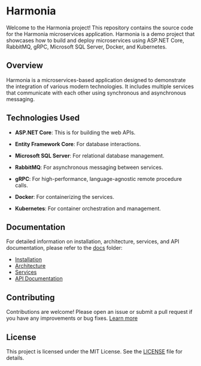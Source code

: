 # Harmonia

Welcome to the Harmonia project! This repository contains the source code for the Harmonia microservices application. Harmonia is a demo project that showcases how to build and deploy microservices using ASP.NET Core, RabbitMQ, gRPC, Microsoft SQL Server, Docker, and Kubernetes.

## Overview

Harmonia is a microservices-based application designed to demonstrate the integration of various modern technologies. It includes multiple services that communicate with each other using synchronous and asynchronous messaging.

## Technologies Used

- **ASP.NET Core**: This is for building the web APIs.

- **Entity Framework Core**: For database interactions.

- **Microsoft SQL Server**: For relational database management.

- **RabbitMQ**: For asynchronous messaging between services.

- **gRPC**: For high-performance, language-agnostic remote procedure calls.

- **Docker**: For containerizing the services.

- **Kubernetes**: For container orchestration and management.

## Documentation

For detailed information on installation, architecture, services, and API documentation, please refer to the [docs](Docs) folder:

- [Installation](Docs/installation.md)
- [Architecture](Docs/architecture.md)
- [Services](Docs/services.md)
- [API Documentation](Docs/api)

## Contributing

Contributions are welcome! Please open an issue or submit a pull request if you have any improvements or bug fixes. [Learn more](CONTRIBUTING)

## License

This project is licensed under the MIT License. See the [LICENSE](LICENSE) file for details.
